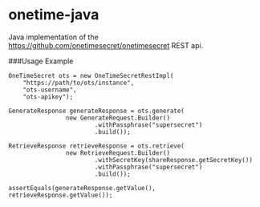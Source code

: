 onetime-java
============

Java implementation of the https://github.com/onetimesecret/onetimesecret REST api.

###Usage Example

    OneTimeSecret ots = new OneTimeSecretRestImpl(
        "https://path/to/ots/instance",
        "ots-username",
        "ots-apikey");
    
    GenerateResponse generateResponse = ots.generate(
                    new GenerateRequest.Builder()
                            .withPassphrase("supersecret")
                            .build());
                    
    RetrieveResponse retrieveResponse = ots.retrieve(
                    new RetrieveRequest.Builder()
                            .withSecretKey(shareResponse.getSecretKey())
                            .withPassphrase("supersecret")
                            .build());
                            
    assertEquals(generateResponse.getValue(), retrieveResponse.getValue());
